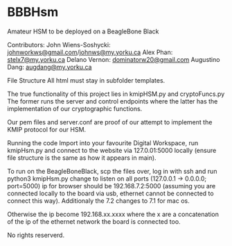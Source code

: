 # BBBHsm
Amateur HSM to be deployed on a BeagleBone Black

Contributors:
John Wiens-Soshycki: johnworkws@gmail.com/johnws@my.yorku.ca
Alex Phan: stelx7@my.yorku.ca
Delano Vernon: dominatorw20@gmail.com
Augustino Dang: augdang@my.yorku.ca

File Structure
All html must stay in subfolder templates.

The true functionality of this project lies in kmipHSM.py and cryptoFuncs.py
The former runs the server and control endpoints where the latter has
the implementation of our cryptographic functions.

Our pem files and server.conf are proof of our attempt to implement the KMIP protocol
for our HSM.


Running the code
Import into your favourite Digital Workspace, run kmipHsm.py and connect to the website via
127.0.01:5000 locally (ensure file structure is the same as how it appears in main).

To run on the BeagleBoneBlack, scp the files over, log in with ssh and run python3 kmipHsm.py
change to listen on all ports (127.0.0.1 -> 0.0.0.0; port=5000)
ip for browser should be 192.168.7.2:5000 (assuming you are connected locally to the board via
usb, ethernet cannot be connected to connect this way). Additionaly the 7.2 changes to 7.1 for mac
os.

Otherwise the ip become 192.168.xx.xxxx where the x are a concatenation of the ip of the ethernet
network the board is connected too.

No rights reserverd.

